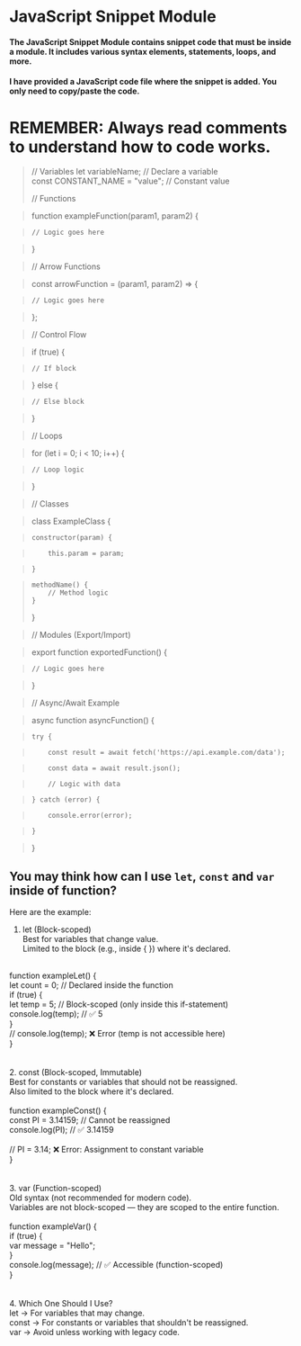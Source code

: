 # JavaScript Snippet Module
#### The JavaScript Snippet Module contains snippet code that must be inside a module. It includes various syntax elements, statements, loops, and more.
#### I have provided a JavaScript code file where the snippet is added. You only need to copy/paste the code.

# **REMEMBER: Always read comments to understand how to code works.**

> // Variables
> let variableName; // Declare a variable  
> const CONSTANT_NAME = "value"; // Constant value  
>   
> // Functions  

> function exampleFunction(param1, param2) {  
    
>     // Logic goes here  

> }  

>   

> // Arrow Functions  

> const arrowFunction = (param1, param2) => {  
    
>     // Logic goes here  

> };  

>   

> // Control Flow  

> if (true) {  
    
>     // If block  

> } else {  
    
>     // Else block  

> }  

>   

> // Loops  

> for (let i = 0; i < 10; i++) {  
    
>     // Loop logic  

> }  

>   

> // Classes  

> class ExampleClass {  
    
>     constructor(param) {  
    
>         this.param = param;  

>     }  

>   

>     methodName() {
>         // Method logic
>     }
> }  

> 
> // Modules (Export/Import)  

> export function exportedFunction() {  
    
>     // Logic goes here  

> }  

>  

> // Async/Await Example  

> async function asyncFunction() {  
    
>     try {  
    
>         const result = await fetch('https://api.example.com/data');  

>         const data = await result.json();  

>         // Logic with data  

>     } catch (error) {  
    
>         console.error(error);  

>     }  

> }  


## You may think how can I use `let`, `const` and `var` inside of function?   
Here are the example:

1. let (Block-scoped)<br>
Best for variables that change value.<br>
Limited to the block (e.g., inside { }) where it's declared.<br>
<br>
function exampleLet() {<br>
    let count = 0; // Declared inside the function<br>
    if (true) {<br>
        let temp = 5; // Block-scoped (only inside this if-statement)<br>
        console.log(temp); // ✅ 5<br>
    }<br>
    // console.log(temp); ❌ Error (temp is not accessible here)<br>
}<br>
<br>
<br>
2. const (Block-scoped, Immutable)<br>
Best for constants or variables that should not be reassigned.<br>
Also limited to the block where it's declared.<br>
<br>
function exampleConst() {<br>
    const PI = 3.14159; // Cannot be reassigned<br>
    console.log(PI); // ✅ 3.14159<br>
<br>
    // PI = 3.14; ❌ Error: Assignment to constant variable<br>
}<br>
<br>
<br>
3. var (Function-scoped)<br>
Old syntax (not recommended for modern code).<br>
Variables are not block-scoped — they are scoped to the entire function.<br>
<br>
function exampleVar() {<br>
    if (true) {<br>
        var message = "Hello";<br>
    }<br>
    console.log(message); // ✅ Accessible (function-scoped)<br>
}<br>
<br>
<br>
4. Which One Should I Use?<br>
let → For variables that may change.<br>
const → For constants or variables that shouldn't be reassigned.<br>
var → Avoid unless working with legacy code.<br>
